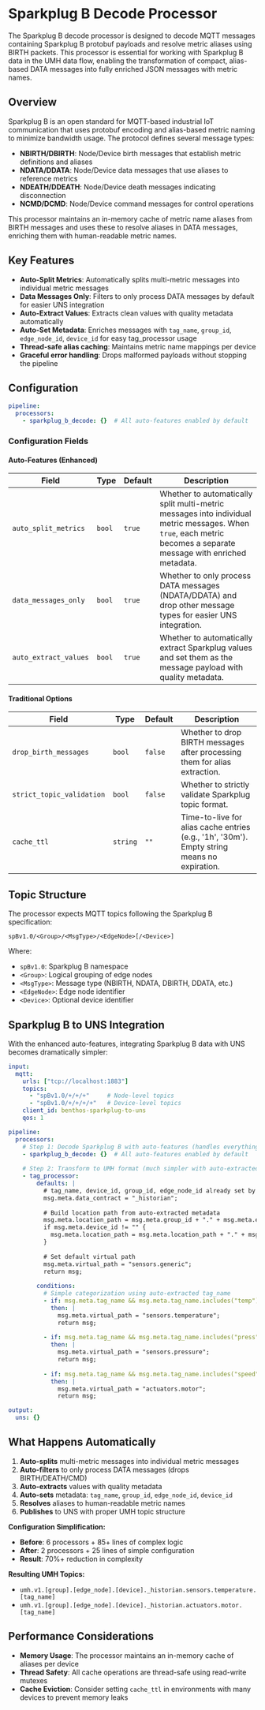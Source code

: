 # Sparkplug B Decode Processor

The Sparkplug B decode processor is designed to decode MQTT messages containing Sparkplug B protobuf payloads and resolve metric aliases using BIRTH packets. This processor is essential for working with Sparkplug B data in the UMH data flow, enabling the transformation of compact, alias-based DATA messages into fully enriched JSON messages with metric names.

## Overview

Sparkplug B is an open standard for MQTT-based industrial IoT communication that uses protobuf encoding and alias-based metric naming to minimize bandwidth usage. The protocol defines several message types:

- **NBIRTH/DBIRTH**: Node/Device birth messages that establish metric definitions and aliases
- **NDATA/DDATA**: Node/Device data messages that use aliases to reference metrics
- **NDEATH/DDEATH**: Node/Device death messages indicating disconnection
- **NCMD/DCMD**: Node/Device command messages for control operations

This processor maintains an in-memory cache of metric name aliases from BIRTH messages and uses these to resolve aliases in DATA messages, enriching them with human-readable metric names.

## Key Features

- **Auto-Split Metrics**: Automatically splits multi-metric messages into individual metric messages
- **Data Messages Only**: Filters to only process DATA messages by default for easier UNS integration  
- **Auto-Extract Values**: Extracts clean values with quality metadata automatically
- **Auto-Set Metadata**: Enriches messages with `tag_name`, `group_id`, `edge_node_id`, `device_id` for easy tag_processor usage
- **Thread-safe alias caching**: Maintains metric name mappings per device
- **Graceful error handling**: Drops malformed payloads without stopping the pipeline

## Configuration

```yaml
pipeline:
  processors:
    - sparkplug_b_decode: {}  # All auto-features enabled by default
```

### Configuration Fields

#### Auto-Features (Enhanced)
| Field | Type | Default | Description |
|-------|------|---------|-------------|
| `auto_split_metrics` | `bool` | `true` | Whether to automatically split multi-metric messages into individual metric messages. When `true`, each metric becomes a separate message with enriched metadata. |
| `data_messages_only` | `bool` | `true` | Whether to only process DATA messages (NDATA/DDATA) and drop other message types for easier UNS integration. |
| `auto_extract_values` | `bool` | `true` | Whether to automatically extract Sparkplug values and set them as the message payload with quality metadata. |

#### Traditional Options
| Field | Type | Default | Description |
|-------|------|---------|-------------|
| `drop_birth_messages` | `bool` | `false` | Whether to drop BIRTH messages after processing them for alias extraction. |
| `strict_topic_validation` | `bool` | `false` | Whether to strictly validate Sparkplug topic format. |
| `cache_ttl` | `string` | `""` | Time-to-live for alias cache entries (e.g., '1h', '30m'). Empty string means no expiration. |

## Topic Structure

The processor expects MQTT topics following the Sparkplug B specification:

```
spBv1.0/<Group>/<MsgType>/<EdgeNode>[/<Device>]
```

Where:
- `spBv1.0`: Sparkplug B namespace
- `<Group>`: Logical grouping of edge nodes
- `<MsgType>`: Message type (NBIRTH, NDATA, DBIRTH, DDATA, etc.)
- `<EdgeNode>`: Edge node identifier
- `<Device>`: Optional device identifier

## Sparkplug B to UNS Integration

With the enhanced auto-features, integrating Sparkplug B data with UNS becomes dramatically simpler:

```yaml
input:
  mqtt:
    urls: ["tcp://localhost:1883"]
    topics: 
      - "spBv1.0/+/+/+"     # Node-level topics
      - "spBv1.0/+/+/+/+"   # Device-level topics
    client_id: benthos-sparkplug-to-uns
    qos: 1

pipeline:
  processors:
    # Step 1: Decode Sparkplug B with auto-features (handles everything automatically!)
    - sparkplug_b_decode: {}  # All auto-features enabled by default
    
    # Step 2: Transform to UMH format (much simpler with auto-extracted metadata!)
    - tag_processor:
        defaults: |
          # tag_name, device_id, group_id, edge_node_id already set by sparkplug_b_decode
          msg.meta.data_contract = "_historian";
          
          # Build location path from auto-extracted metadata
          msg.meta.location_path = msg.meta.group_id + "." + msg.meta.edge_node_id;
          if msg.meta.device_id != "" {
            msg.meta.location_path = msg.meta.location_path + "." + msg.meta.device_id;
          }
          
          # Set default virtual path
          msg.meta.virtual_path = "sensors.generic";
          return msg;
        
        conditions:
          # Simple categorization using auto-extracted tag_name
          - if: msg.meta.tag_name && msg.meta.tag_name.includes("temp")
            then: |
              msg.meta.virtual_path = "sensors.temperature";
              return msg;
          
          - if: msg.meta.tag_name && msg.meta.tag_name.includes("press")
            then: |
              msg.meta.virtual_path = "sensors.pressure";
              return msg;
          
          - if: msg.meta.tag_name && msg.meta.tag_name.includes("speed")
            then: |
              msg.meta.virtual_path = "actuators.motor";
              return msg;

output:
  uns: {}
```

## What Happens Automatically

1. **Auto-splits** multi-metric messages into individual metric messages
2. **Auto-filters** to only process DATA messages (drops BIRTH/DEATH/CMD)
3. **Auto-extracts** values with quality metadata
4. **Auto-sets** metadata: `tag_name`, `group_id`, `edge_node_id`, `device_id`
5. **Resolves** aliases to human-readable metric names
6. **Publishes** to UNS with proper UMH topic structure

**Configuration Simplification:**
- **Before**: 6 processors + 85+ lines of complex logic
- **After**: 2 processors + 25 lines of simple configuration
- **Result**: 70%+ reduction in complexity

**Resulting UMH Topics:**
- `umh.v1.[group].[edge_node].[device]._historian.sensors.temperature.[tag_name]`
- `umh.v1.[group].[edge_node].[device]._historian.actuators.motor.[tag_name]`

## Performance Considerations

- **Memory Usage**: The processor maintains an in-memory cache of aliases per device
- **Thread Safety**: All cache operations are thread-safe using read-write mutexes
- **Cache Eviction**: Consider setting `cache_ttl` in environments with many devices to prevent memory leaks

 